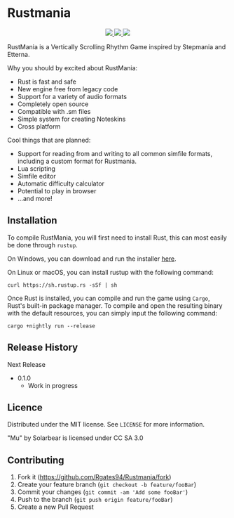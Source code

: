 # Rustmania

<p align="center">
  <a href="https://github.com/rustmaniagame/rustmania/actions?query=workflow%3ACI" alt="CI">
    <img src="https://github.com/rustmaniagame/rustmania/workflows/CI/badge.svg"/>
  </a>
  <a href="https://dependabot.com/" alt="Dependabot">
    <img src="https://badgen.net/dependabot/rustmaniagame/rustmania/?icon=dependabot"/>
  </a>
  <a href="https://github.com/rustmaniagame/rustmania/blob/master/LICENSE" alt="License">
    <img src="https://badgen.net/badge/license/MIT/blue?style=rounded"/>
  </a>
</p>

RustMania is a Vertically Scrolling Rhythm Game inspired by Stepmania and Etterna.

Why you should by excited about RustMania:

* Rust is fast and safe
* New engine free from legacy code
* Support for a variety of audio formats
* Completely open source
* Compatible with .sm files
* Simple system for creating Noteskins
* Cross platform

Cool things that are planned:
* Support for reading from and writing to all common simfile formats, including a custom format for Rustmania.
* Lua scripting
* Simfile editor
* Automatic difficulty calculator
* Potential to play in browser
* ...and more!

## Installation

To compile RustMania, you will first need to install Rust, this can most easily be done through `rustup`. 

On Windows, you can download and run the installer [here](https://www.rust-lang.org/en-US/install.html).

On Linux or macOS, you can install rustup with the following command: 

```curl https://sh.rustup.rs -sSf | sh```

Once Rust is installed, you can compile and run the game using `Cargo`, Rust's built-in package manager.
To compile and open the resulting binary with the default resources, you can simply input the following command:

```
cargo +nightly run --release
```

## Release History

Next Release
* 0.1.0
    * Work in progress

## Licence

Distributed under the MIT license. See ``LICENSE`` for more information.

"Mu" by Solarbear is licensed under CC SA 3.0


## Contributing

1. Fork it (<https://github.com/Rgates94/Rustmania/fork>)
2. Create your feature branch (`git checkout -b feature/fooBar`)
3. Commit your changes (`git commit -am 'Add some fooBar'`)
4. Push to the branch (`git push origin feature/fooBar`)
5. Create a new Pull Request

